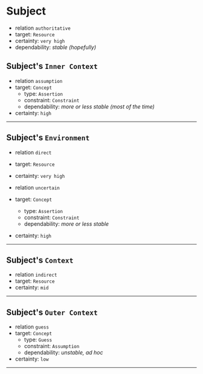# Subject

- relation `authoritative`
- target: `Resource`
- certainty: `very high`
- dependability: *stable (hopefully)*

## Subject's `Inner Context`

- relation `assumption`
- target: `Concept`
    - type: `Assertion`
    - constraint: `Constraint`
    - dependability: *more or less stable (most of the time)*
- certainty: `high`

---

## Subject's `Environment`

- relation `direct`
- target: `Resource`
- certainty: `very high`


- relation `uncertain`
- target: `Concept`
    - type: `Assertion`
    - constraint: `Constraint`
    - dependability: *more or less stable*
- certainty: `high`

---

## Subject's `Context`

- relation `indirect`
- target: `Resource`
- certainty: `mid`

---

## Subject's `Outer Context`

- relation `guess`
- target: `Concept`
    - type: `Guess`
    - constraint: `Assumption`
    - dependability: *unstable, ad hoc*
- certainty: `low`

---
